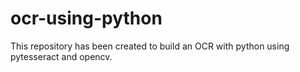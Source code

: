 # ocr-using-python
This repository has been created to build an OCR with python using pytesseract and opencv.
